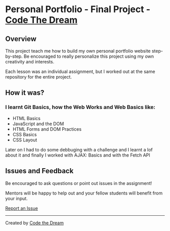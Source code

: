 # Personal Portfolio - Final Project - [Code The Dream](www.codethedream.org)

## Overview

This project teach me how to build my own personal portfolio website step-by-step. Be encouraged to really personalize this project using my own creativity and interests.

Each lesson was an individual assignment, but I worked out at the same repository for the entire project. 

## How it was?

### I learnt Git Basics, how the Web Works and Web Basics like:
- HTML Basics
- JavaScript and the DOM
- HTML Forms and DOM Practices
- CSS Basics
- CSS Layout

Later on I had to do some debbuging with a challenge and I learnt a lof about it and finally I worked
with AJAX: Basics and with the Fetch API

## Issues and Feedback

Be encouraged to ask questions or point out issues in the assignment!

Mentors will be happy to help out and your fellow students will benefit from your input.

[Report an Issue](https://github.com/Code-the-Dream-School/intro-to-programming/issues)

---

Created by [Code the Dream](https://www.codethedream.org)
